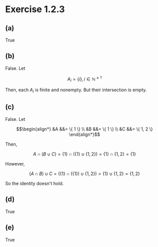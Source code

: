 # Exercise 1.2.3

## (a)

True

## (b)

False. Let

```math
A_i = \{ i \}, i \in \mathbb{N}^{\geq 1}
```

Then, each $A_i$ is finite and nonempty. But their intersection is empty. 

## (c)

False. Let

```math
\begin{align*}
&A &&= \{ 1 \} \\
&B &&= \{ 1 \} \\
&C &&= \{ 1, 2 \}
\end{align*}
```

Then,

```math
A \cap (B \cup C) = \{ 1 \} \cap (\{ 1 \} \cup \{ 1, 2 \}) = \{ 1 \} \cap \{ 1, 2 \} = \{ 1 \}
```

However,

```math
(A \cap B) \cup C = (\{ 1 \} \cap (\{ 1 \}) \cup \{ 1, 2 \}) = \{ 1 \} \cup \{ 1, 2 \} = \{ 1, 2 \}
```

So the identity doesn't hold.

## (d)

True

## (e)

True
